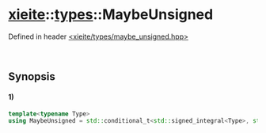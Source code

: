 # [xieite](../../xieite.md)\:\:[types](../../types.md)\:\:MaybeUnsigned
Defined in header [<xieite/types/maybe_unsigned.hpp>](../../../include/xieite/types/maybe_unsigned.hpp)

&nbsp;

## Synopsis
#### 1)
```cpp
template<typename Type>
using MaybeUnsigned = std::conditional_t<std::signed_integral<Type>, std::make_unsigned<Type>, std::type_identity<Type>>::type;
```
